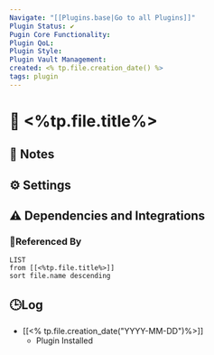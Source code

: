 ```yaml
---
Navigate: "[[Plugins.base|Go to all Plugins]]"
Plugin Status: ✔️
Pugin Core Functionality:
Plugin QoL:
Plugin Style:
Plugin Vault Management:
created: <% tp.file.creation_date() %>
tags: plugin
---
```

# 🔌 <%tp.file.title%>

## 📝 Notes


## ⚙️ Settings


## ⚠️ Dependencies and Integrations

### 🔗Referenced By
```dataview
LIST
from [[<%tp.file.title%>]]
sort file.name descending
```

## 🕒Log

- [[<% tp.file.creation_date("YYYY-MM-DD")%>]]
	- Plugin Installed